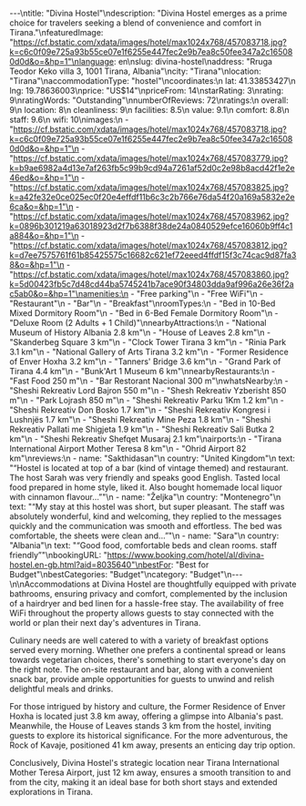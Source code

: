 ---\ntitle: "Divina Hostel"\ndescription: "Divina Hostel emerges as a prime choice for travelers seeking a blend of convenience and comfort in Tirana."\nfeaturedImage: "https://cf.bstatic.com/xdata/images/hotel/max1024x768/457083718.jpg?k=c6c0f09e725a93b55ce07e1f6255e447fec2e9b7ea8c50fee347a2c165080d0d&o=&hp=1"\nlanguage: en\nslug: divina-hostel\naddress: "Rruga Teodor Keko villa 3, 1001 Tirana, Albania"\ncity: "Tirana"\nlocation: "Tirana"\naccommodationType: "hostel"\ncoordinates:\n  lat: 41.33853427\n  lng: 19.78636003\nprice: "US$14"\npriceFrom: 14\nstarRating: 3\nrating: 9\nratingWords: "Outstanding"\nnumberOfReviews: 72\nratings:\n  overall: 9\n  location: 8\n  cleanliness: 9\n  facilities: 8.5\n  value: 9.1\n  comfort: 8.8\n  staff: 9.6\n  wifi: 10\nimages:\n  - "https://cf.bstatic.com/xdata/images/hotel/max1024x768/457083718.jpg?k=c6c0f09e725a93b55ce07e1f6255e447fec2e9b7ea8c50fee347a2c165080d0d&o=&hp=1"\n  - "https://cf.bstatic.com/xdata/images/hotel/max1024x768/457083779.jpg?k=b9ae6982a4d13e7af263fb5c99b9cd94a7261af52d0c2e98b8acd42f1e2e46ed&o=&hp=1"\n  - "https://cf.bstatic.com/xdata/images/hotel/max1024x768/457083825.jpg?k=a42fe32e0ce025ec0f20e4effdf11b6c3c2b766e76da54f20a169a5832e2e6ca&o=&hp=1"\n  - "https://cf.bstatic.com/xdata/images/hotel/max1024x768/457083962.jpg?k=0896b301219a63018923d2f7b6388f38de24a0840529efce16060b9ff4c1a884&o=&hp=1"\n  - "https://cf.bstatic.com/xdata/images/hotel/max1024x768/457083812.jpg?k=d7ee7575761f61b85425575c16682c621ef72eeed4ffdf15f3c74cac9d87fa38&o=&hp=1"\n  - "https://cf.bstatic.com/xdata/images/hotel/max1024x768/457083860.jpg?k=5d00423fb5c7d48cd44ba5745241b7ace90f34803dda9af996a26e36f2ac5ab0&o=&hp=1"\namenities:\n  - "Free parking"\n  - "Free WiFi"\n  - "Restaurant"\n  - "Bar"\n  - "Breakfast"\nroomTypes:\n  - "Bed in 10-Bed Mixed Dormitory Room"\n  - "Bed in 6-Bed Female Dormitory Room"\n  - "Deluxe Room (2 Adults + 1 Child)"\nnearbyAttractions:\n  - "National Museum of History Albania 2.8 km"\n  - "House of Leaves 2.8 km"\n  - "Skanderbeg Square 3 km"\n  - "Clock Tower Tirana 3 km"\n  - "Rinia Park 3.1 km"\n  - "National Gallery of Arts Tirana 3.2 km"\n  - "Former Residence of Enver Hoxha 3.2 km"\n  - "Tanners' Bridge 3.6 km"\n  - "Grand Park of Tirana 4.4 km"\n  - "Bunk'Art 1 Museum 6 km"\nnearbyRestaurants:\n  - "Fast Food 250 m"\n  - "Bar Restorant Nacional 300 m"\nwhatsNearby:\n  - "Sheshi Rekreativ Lord Bajron 550 m"\n  - "Shesh Rekreativ Yzberisht 850 m"\n  - "Park Lojrash 850 m"\n  - "Sheshi Rekreativ Parku 1Km 1.2 km"\n  - "Sheshi Rekreativ Don Bosko 1.7 km"\n  - "Sheshi Rekreativ Kongresi i Lushnjës 1.7 km"\n  - "Sheshi Rekreativ Mine Peza 1.8 km"\n  - "Sheshi Rekreativ Pallati me Shigjeta 1.9 km"\n  - "Sheshi Rekreativ Sali Butka 2 km"\n  - "Sheshi Rekreativ Shefqet Musaraj 2.1 km"\nairports:\n  - "Tirana International Airport Mother Teresa 8 km"\n  - "Ohrid Airport 82 km"\nreviews:\n  - name: "Sakthidasan"\n    country: "United Kingdom"\n    text: "“Hostel is located at top of a bar (kind of vintage themed) and restaurant. The host Sarah was very friendly and speaks good English. Tasted local food prepared in home style, liked it. Also bought homemade local liquor with cinnamon flavour...”"\n  - name: "Željka"\n    country: "Montenegro"\n    text: "“My stay at this hostel was short, but super pleasant. The staff was absolutely wonderful, kind and welcoming, they replied to the messages quickly and the communication was smooth and effortless. The bed was comfortable, the sheets were clean and...”"\n  - name: "Sara"\n    country: "Albania"\n    text: "“Good food, comfortable beds and clean rooms. staff friendly”"\nbookingURL: "https://www.booking.com/hotel/al/divina-hostel.en-gb.html?aid=8035640"\nbestFor: "Best for Budget"\nbestCategories: "Budget"\ncategory: "Budget"\n---\n\nAccommodations at Divina Hostel are thoughtfully equipped with private bathrooms, ensuring privacy and comfort, complemented by the inclusion of a hairdryer and bed linen for a hassle-free stay. The availability of free WiFi throughout the property allows guests to stay connected with the world or plan their next day's adventures in Tirana.

Culinary needs are well catered to with a variety of breakfast options served every morning. Whether one prefers a continental spread or leans towards vegetarian choices, there's something to start everyone's day on the right note. The on-site restaurant and bar, along with a convenient snack bar, provide ample opportunities for guests to unwind and relish delightful meals and drinks.

For those intrigued by history and culture, the Former Residence of Enver Hoxha is located just 3.8 km away, offering a glimpse into Albania's past. Meanwhile, the House of Leaves stands 3 km from the hostel, inviting guests to explore its historical significance. For the more adventurous, the Rock of Kavaje, positioned 41 km away, presents an enticing day trip option.

Conclusively, Divina Hostel's strategic location near Tirana International Mother Teresa Airport, just 12 km away, ensures a smooth transition to and from the city, making it an ideal base for both short stays and extended explorations in Tirana.